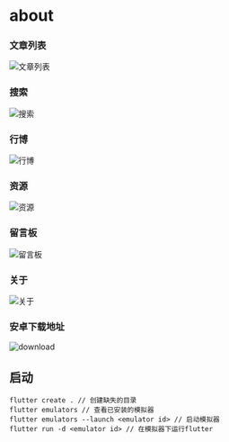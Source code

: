 # about
### 文章列表
![文章列表](https://user-gold-cdn.xitu.io/2019/11/12/16e5e47c297e0d76?imageslim.gif)

### 搜索
![搜索](https://user-gold-cdn.xitu.io/2019/11/12/16e5e4880183b89a?imageslim.gif)

### 行博
![行博](https://user-gold-cdn.xitu.io/2019/11/12/16e5e49126ff222d?imageslim.gif)

### 资源
![资源](https://user-gold-cdn.xitu.io/2019/11/12/16e5e49d460da1d1?imageslim.gif)

### 留言板
![留言板](https://user-gold-cdn.xitu.io/2019/11/12/16e5e4a85c7b0b34?imageslim.gif)


### 关于
![关于](https://user-gold-cdn.xitu.io/2019/11/12/16e5e4b496be046f?imageslim.gif)

### 安卓下载地址
![download](https://user-gold-cdn.xitu.io/2019/11/12/16e5e4e25777d890?imageView2/0/w/1280/h/960/format/webp/ignore-error/1.jpg)

## 启动

```
flutter create . // 创建缺失的目录
flutter emulators // 查看已安装的模拟器
flutter emulators --launch <emulator id> // 启动模拟器
flutter run -d <emulator id> // 在模拟器下运行flutter
```
